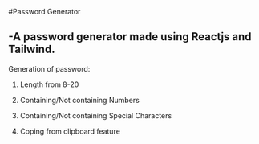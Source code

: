 # Password Generator

-A password generator made using Reactjs and Tailwind.
---

Generation of password:

1. Length from 8-20
   
2. Containing/Not containing Numbers
 
3. Containing/Not containing Special Characters
 
4. Coping from clipboard feature
 
 
